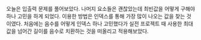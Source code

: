 오늘은 입출력 문제를 풀어보았다. 나머지 요소들은 괜찮았는데 최빈값을 어떻게 구해야하나 고민을 하게 되었다.
이용한 방법은 인덱스를 통해 가장 많이 나오는 값을 찾는 것이였다. 처음에는 음수를 어떻게 인덱스 하나 고민했다가
실전 프로젝트 때 사용한 최대값을 넘어간 길이를 음수로 치환하는 것을 떠올리고 적용해보았다.
